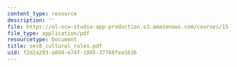 ```yaml
---
content_type: resource
description: ''
file: https://ol-ocw-studio-app-production.s3.amazonaws.com/courses/15-322-leading-organizations-ii-fall-2003/f2d2a293a894e74f180537768fea1636_ses8_cultural_rules.pdf
file_type: application/pdf
resourcetype: Document
title: ses8_cultural_rules.pdf
uid: f2d2a293-a894-e74f-1805-37768fea1636
---
```


